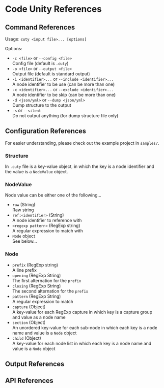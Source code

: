 # Code Unity References

## Command References

Usage: `cuty <input file>... [options]`

Options:
- `-c <file>` or `--config <file>`  
  Config file (default is `.cuty`)
- `-o <file>` or `--output <file>`  
  Output file (default is standard output)
- `-i <identifier>...` or `--include <identifier>...`  
  A node identifier to be use (can be more than one)
- `-x <identifier>...` or `--exclude <identifier>...`  
  A node identifier to be skip (can be more than one)
- `-d <json/yml>` or `--dump <json/yml>`  
  Dump structure to the output
- `-s` or `--silent`  
  Do not output anything (for dump structure file only)

## Configuration References

For easier understanding, please check out the example project in `samples/`.

### Structure

In `.cuty` file is a key-value object, in which the key is a node identifier and the value is a `NodeValue` object.

### NodeValue

Node value can be either one of the following...

- `raw` (String)  
  Raw string
- `ref:<identifier>` (String)  
  A node identifier to reference with
- `<regexp pattern>` (RegExp string)  
  A regular expression to match with
- `Node` object  
  See below...

### Node

- `prefix` (RegExp string)  
  A line prefix
- `opening` (RegExp String)  
  The first alternation for the `prefix`
- `closing` (RegExp String)  
  The second alternation for the `prefix`
- `pattern` (RegExp String)  
  A regular expression to match
- `capture` (Object)  
  A key-value for each RegExp capture in which key is a capture group and value as a node name
- `section` (Object)  
  An unordered key-value for each sub-node in which each key is a node name and value is a `Node` object
- `child` (Object)  
  A key-value for each node list in which each key is a node name and value is a `Node` object

## Output References

## API References
